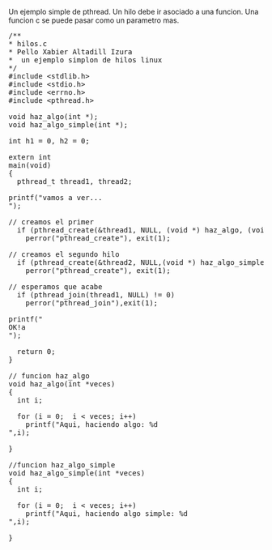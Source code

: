 Un ejemplo simple de pthread. Un hilo debe ir asociado a una funcion. Una funcion c se puede pasar como un parametro mas.

<pre>
/**
* hilos.c
* Pello Xabier Altadill Izura
*  un ejemplo simplon de hilos linux
*/
#include &lt;stdlib.h&gt;
#include &lt;stdio.h&gt;
#include &lt;errno.h&gt;
#include &lt;pthread.h&gt;

void haz_algo(int *);
void haz_algo_simple(int *);

int h1 = 0, h2 = 0;

extern int
main(void)
{
  pthread_t thread1, thread2;

printf("vamos a ver...
"); 

// creamos el primer
  if (pthread_create(&thread1, NULL, (void *) haz_algo, (void *) &h1) != 0)
	perror("pthread_create"), exit(1); 

// creamos el segundo hilo
  if (pthread_create(&thread2, NULL,(void *) haz_algo_simple, (void *) &h2) != 0)
	perror("pthread_create"), exit(1); 

// esperamos que acabe  
  if (pthread_join(thread1, NULL) != 0)
	perror("pthread_join"),exit(1);

printf("
OK!a
"); 

  return 0; 
}

// funcion haz_algo
void haz_algo(int *veces)
{
  int i;
  
  for (i = 0;  i < veces; i++) 
    printf("Aqui, haciendo algo: %d
",i); 

}

//funcion haz_algo_simple
void haz_algo_simple(int *veces)
{
  int i;
  
  for (i = 0;  i < veces; i++) 
    printf("Aqui, haciendo algo simple: %d
",i); 

}

</pre>